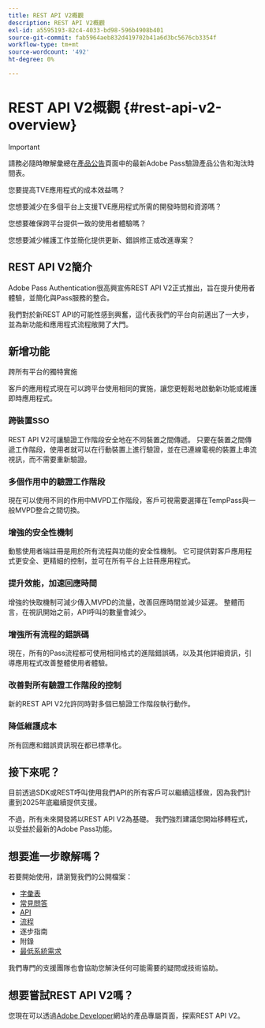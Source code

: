 ```yaml
---
title: REST API V2概觀
description: REST API V2概觀
exl-id: a5595193-82c4-4033-bd98-596b4908b401
source-git-commit: fab5964aeb832d419702b41a6d3bc5676cb3354f
workflow-type: tm+mt
source-wordcount: '492'
ht-degree: 0%

---
```


# REST API V2概觀 {#rest-api-v2-overview}

>[!IMPORTANT]
>
> 請務必隨時瞭解彙總在[產品公告](/help/authentication/product-announcements.md)頁面中的最新Adobe Pass驗證產品公告和淘汰時間表。

您要提高TVE應用程式的成本效益嗎？

您想要減少在多個平台上支援TVE應用程式所需的開發時間和資源嗎？

您想要確保跨平台提供一致的使用者體驗嗎？

您想要減少維護工作並簡化提供更新、錯誤修正或改進專案？

## REST API V2簡介

Adobe Pass Authentication很高興宣佈REST API V2正式推出，旨在提升使用者體驗，並簡化與Pass服務的整合。

我們對於新REST API的可能性感到興奮，這代表我們的平台向前邁出了一大步，並為新功能和應用程式流程敞開了大門。

## 新增功能

跨所有平台的獨特實施

客戶的應用程式現在可以跨平台使用相同的實施，讓您更輕鬆地啟動新功能或維護即時應用程式。

### 跨裝置SSO

REST API V2可讓驗證工作階段安全地在不同裝置之間傳遞。 只要在裝置之間傳遞工作階段，使用者就可以在行動裝置上進行驗證，並在已連線電視的裝置上串流視訊，而不需要重新驗證。

### 多個作用中的驗證工作階段

現在可以使用不同的作用中MVPD工作階段，客戶可視需要選擇在TempPass與一般MVPD整合之間切換。

### 增強的安全性機制

動態使用者端註冊是用於所有流程與功能的安全性機制。 它可提供對客戶應用程式更安全、更精細的控制，並可在所有平台上註冊應用程式。

### 提升效能，加速回應時間

增強的快取機制可減少傳入MVPD的流量，改善回應時間並減少延遲。 整體而言，在視訊開始之前，API呼叫的數量會減少。

### 增強所有流程的錯誤碼

現在，所有的Pass流程都可使用相同格式的進階錯誤碼，以及其他詳細資訊，引導應用程式改善整體使用者體驗。

### 改善對所有驗證工作階段的控制

新的REST API V2允許同時對多個已驗證工作階段執行動作。

### 降低維護成本

所有回應和錯誤資訊現在都已標準化。

## 接下來呢？

目前透過SDK或REST呼叫使用我們API的所有客戶可以繼續這樣做，因為我們計畫到2025年底繼續提供支援。

不過，所有未來開發將以REST API V2為基礎。 我們強烈建議您開始移轉程式，以受益於最新的Adobe Pass功能。

## 想要進一步瞭解嗎？

若要開始使用，請瀏覽我們的公開檔案：

- [字彙表](rest-api-v2-glossary.md)
- [常見問答](rest-api-v2-faqs.md)
- [API](apis/rest-api-v2-apis-overview.md)
- [流程](flows/rest-api-v2-flows-overview.md)
- 逐步指南
- 附錄
- [最低系統需求](/help/authentication/integration-guide-programmers/minimum-system-requirements.md)

我們專門的支援團隊也會協助您解決任何可能需要的疑問或技術協助。

## 想要嘗試REST API V2嗎？

您現在可以透過[Adobe Developer](https://developer.adobe.com/adobe-pass/)網站的產品專屬頁面，探索REST API V2。
